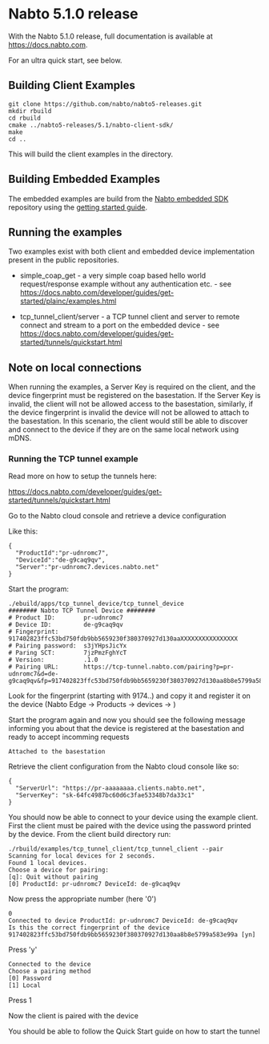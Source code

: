 # Nabto 5.1.0 release

With the Nabto 5.1.0 release, full documentation is available at https://docs.nabto.com.

For an ultra quick start, see below.

## Building Client Examples
```
git clone https://github.com/nabto/nabto5-releases.git
mkdir rbuild
cd rbuild
cmake ../nabto5-releases/5.1/nabto-client-sdk/
make
cd ..
```

This will build the client examples in the directory.


## Building Embedded Examples
The embedded examples are build from the [Nabto embedded SDK](https://github.com/nabto/nabto-embedded-sdk) repository using the [getting started guide](https://docs.nabto.com/developer/guides/get-started/embedded/intro.html#desktop).

## Running the examples

Two examples exist with both client and embedded device implementation present in the public repositories.

* simple_coap_get - a very simple coap based hello world request/response example without any authentication etc. - see https://docs.nabto.com/developer/guides/get-started/plainc/examples.html

* tcp_tunnel_client/server - a TCP tunnel client and server to remote connect and stream to a port on the embedded device - see https://docs.nabto.com/developer/guides/get-started/tunnels/quickstart.html

## Note on local connections

When running the examples, a Server Key is required on the client, and the device fingerprint must
be registered on the basestation. If the Server Key is invalid, the client will not be allowed
access to the basestation, similarly, if the device fingerprint is invalid the device will not be
allowed to attach to the basestation. In this scenario, the client would still be able to discover
and connect to the device if they are on the same local network using mDNS.

### Running the TCP tunnel example

Read more on how to setup the tunnels here:

https://docs.nabto.com/developer/guides/get-started/tunnels/quickstart.html

Go to the Nabto cloud console and retrieve a device configuration

Like this:
```
{
  "ProductId":"pr-udnromc7",
  "DeviceId":"de-g9caq9qv",
  "Server":"pr-udnromc7.devices.nabto.net"
}
```

Start the program:
```
./ebuild/apps/tcp_tunnel_device/tcp_tunnel_device
######## Nabto TCP Tunnel Device ########
# Product ID:        pr-udnromc7
# Device ID:         de-g9caq9qv
# Fingerprint:       917402823ffc53bd750fdb9bb5659230f380370927d130aaXXXXXXXXXXXXXXXX
# Pairing password:  s3jYHpsJicYx
# Paring SCT:        7jzPmzFghYcT
# Version:           .1.0
# Pairing URL:       https://tcp-tunnel.nabto.com/pairing?p=pr-udnromc7&d=de-g9caq9qv&fp=917402823ffc53bd750fdb9bb5659230f380370927d130aa8b8e5799a583e99a&pwd=s3jYHpsJicYx&sct=7jzPmzFghYcT
```

Look for the fingerprint (starting with 9174..) and copy it and register it on the device (Nabto Edge -> Products -> devices -> <device-id>)


Start the program again and now you should see the following message informing you about that the device is registered at the basestation and ready to accept incomming requests
```
Attached to the basestation
```

Retrieve the client configuration from the Nabto cloud console like so:

```
{
  "ServerUrl": "https://pr-aaaaaaaa.clients.nabto.net",
  "ServerKey": "sk-64fc4987bc60d6c3fae53348b7da33c1"
}
```

You should now be able to connect to your device using the example
client. First the client must be paired with the device using the
password printed by the device. From the client build directory run:


```
./rbuild/examples/tcp_tunnel_client/tcp_tunnel_client --pair
Scanning for local devices for 2 seconds.
Found 1 local devices.
Choose a device for pairing:
[q]: Quit without pairing
[0] ProductId: pr-udnromc7 DeviceId: de-g9caq9qv
```

Now press the appropriate number (here '0')

```
0
Connected to device ProductId: pr-udnromc7 DeviceId: de-g9caq9qv
Is this the correct fingerprint of the device 917402823ffc53bd750fdb9bb5659230f380370927d130aa8b8e5799a583e99a [yn]
```

Press 'y'

```
Connected to the device
Choose a pairing method
[0] Password
[1] Local
```

Press 1

Now the client is paired with the device

You should be able to follow the Quick Start guide on how to start the tunnel
